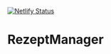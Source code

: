 [![Netlify Status](https://api.netlify.com/api/v1/badges/3a46344b-2b9c-40bf-827d-03c18bc9407c/deploy-status)](https://app.netlify.com/sites/brave-borg-b22328/deploys)
# RezeptManager
